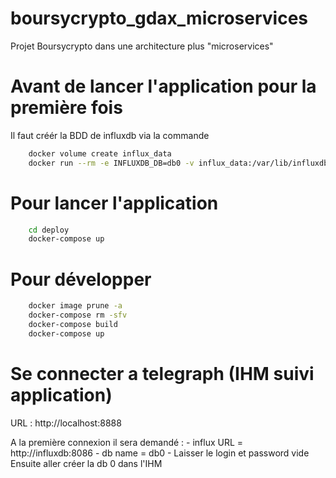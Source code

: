 # boursycrypto_gdax_microservices

Projet Boursycrypto dans une architecture plus "microservices"

# Avant de lancer l'application pour la première fois
Il faut créér la BDD de influxdb via la commande
```bash
    docker volume create influx_data
    docker run --rm -e INFLUXDB_DB=db0 -v influx_data:/var/lib/influxdb influxdb /init-influxdb.sh
```

# Pour lancer l'application
```bash
    cd deploy
    docker-compose up
```

# Pour développer
```bash
    docker image prune -a
    docker-compose rm -sfv
    docker-compose build
    docker-compose up
```
# Se connecter a telegraph (IHM suivi application)
URL : http://localhost:8888

A la première connexion il sera demandé : 
    - influx URL = http://influxdb:8086
    - db name = db0
    - Laisser le login et password vide
Ensuite aller créer la db 0 dans l'IHM
    